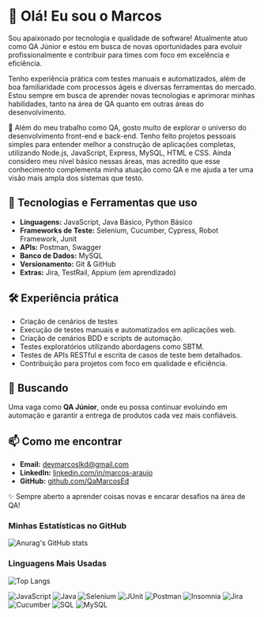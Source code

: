 # 👋 Olá! Eu sou o Marcos

Sou apaixonado por tecnologia e qualidade de software! Atualmente atuo como QA Júnior e estou em busca de novas oportunidades para evoluir profissionalmente e contribuir para times com foco em excelência e eficiência.

Tenho experiência prática com testes manuais e automatizados, além de boa familiaridade com processos ágeis e diversas ferramentas do mercado. Estou sempre em busca de aprender novas tecnologias e aprimorar minhas habilidades, tanto na área de QA quanto em outras áreas do desenvolvimento.

🚀 Além do meu trabalho como QA, gosto muito de explorar o universo do desenvolvimento front-end e back-end. Tenho feito projetos pessoais simples para entender melhor a construção de aplicações completas, utilizando Node.js, JavaScript, Express, MySQL, HTML e CSS. Ainda considero meu nível básico nessas áreas, mas acredito que esse conhecimento complementa minha atuação como QA e me ajuda a ter uma visão mais ampla dos sistemas que testo.

## 🚀 Tecnologias e Ferramentas que uso

- **Linguagens:** JavaScript, Java Básico, Python Básico 
- **Frameworks de Teste:** Selenium, Cucumber, Cypress, Robot Framework, Junit
- **APIs:** Postman, Swagger
- **Banco de Dados:** MySQL
- **Versionamento:** Git & GitHub
- **Extras:** Jira, TestRail, Appium (em aprendizado)

## 🛠 Experiência prática

- Criação de cenários de testes
- Execução de testes manuais e automatizados em aplicações web.
- Criação de cenários BDD e scripts de automação.
- Testes exploratórios utilizando abordagens como SBTM.
- Testes de APIs RESTful e escrita de casos de teste bem detalhados.
- Contribuição para projetos com foco em qualidade e eficiência.

## 🎯 Buscando

Uma vaga como **QA Júnior**, onde eu possa continuar evoluindo em automação e garantir a entrega de produtos cada vez mais confiáveis.

## 📫 Como me encontrar

- **Email:** devmarcoslkd@gmail.com
- **LinkedIn:** [linkedin.com/in/marcos-araujo](https://linkedin.com/in/marcos-araujo)
- **GitHub:** [github.com/QaMarcosEd](https://github.com/QaMarcosEd)

✨ Sempre aberto a aprender coisas novas e encarar desafios na área de QA!

### Minhas Estatísticas no GitHub

![Anurag's GitHub stats](https://github-readme-stats.vercel.app/api?username=QaMarcosEd&show_icons=true&theme=radical)

### Linguagens Mais Usadas

![Top Langs](https://github-readme-stats.vercel.app/api/top-langs/?username=QaMarcosEd&layout=compact&theme=radical)

![JavaScript](https://img.shields.io/badge/JavaScript-F7DF1E?style=for-the-badge&logo=javascript&logoColor=black)
![Java](https://img.shields.io/badge/Java-ED8B00?style=for-the-badge&logo=java&logoColor=white)
![Selenium](https://img.shields.io/badge/Selenium-43B02A?style=for-the-badge&logo=selenium&logoColor=white)
![JUnit](https://img.shields.io/badge/JUnit-25A162?style=for-the-badge&logo=junit5&logoColor=white)
![Postman](https://img.shields.io/badge/Postman-FF6C37?style=for-the-badge&logo=postman&logoColor=white)
![Insomnia](https://img.shields.io/badge/Insomnia-4000BF?style=for-the-badge&logo=insomnia&logoColor=white)
![Jira](https://img.shields.io/badge/Jira-0052CC?style=for-the-badge&logo=jira&logoColor=white)
![Cucumber](https://img.shields.io/badge/Cucumber-23D96C?style=for-the-badge&logo=cucumber&logoColor=white)
![SQL](https://img.shields.io/badge/SQL-4479A1?style=for-the-badge&logo=postgresql&logoColor=white)
![MySQL](https://img.shields.io/badge/MySQL-4479A1?style=for-the-badge&logo=mysql&logoColor=white)
